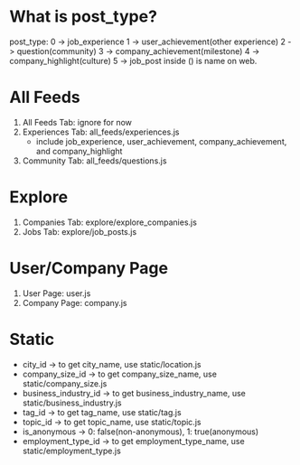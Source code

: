 # What is post_type?
post_type: 0 -> job_experience
           1 -> user_achievement(other experience)
           2 -> question(community)
           3 -> company_achievement(milestone)
           4 -> company_highlight(culture)
           5 -> job_post
inside () is name on web.

# All Feeds
1. All Feeds Tab: ignore for now
2. Experiences Tab: all_feeds/experiences.js
    - include job_experience, user_achievement, company_achievement, and company_highlight
3. Community Tab: all_feeds/questions.js

# Explore
1. Companies Tab: explore/explore_companies.js
2. Jobs Tab: explore/job_posts.js

# User/Company Page
1. User Page: user.js
2. Company Page: company.js

# Static
- city_id -> to get city_name, use static/location.js
- company_size_id -> to get company_size_name, use static/company_size.js
- business_industry_id -> to get business_industry_name, use static/business_industry.js
- tag_id -> to get tag_name, use static/tag.js
- topic_id -> to get topic_name, use static/topic.js
- is_anonymous -> 0: false(non-anonymous), 1: true(anonymous)
- employment_type_id -> to get employment_type_name, use static/employment_type.js
